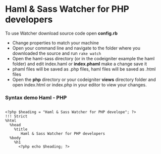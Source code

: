 <h1> Haml &amp; Sass Watcher for PHP developers </h1>
<p>
To use Watcher download source code open <strong>config.rb</strong>
</p>
<ul>
<li>Change properties to match your machine</li>
<li>Open your command line and navigate to the folder where you downloaded the source and run <code>rake watch</code></li>
<li>Open the haml-sass directory (or in the codeigniter example the haml folder) and edit index.haml or <strong>index.phaml</strong> make a change save it</li>
<li>phaml files will be saved as .php files, haml files will be saved as .html files</li>
<li>Open the <strong>php</strong> directory or your codeigniter <strong>views</strong> directory folder and open index.html or index.php in your editor to view your changes.</li>
</ul>

<h3>Syntax demo Haml - PHP</h3>
<pre>
<code>
&lt;?php $heading = "Haml & Sass Watcher for PHP develope"; ?&gt;
!!! Strict
%html
  %head
    %title
       Haml &amp; Sass Watcher for PHP developers
  %body
    %h1
      &lt;?php echo $heading; ?&gt;
</code>
</pre>